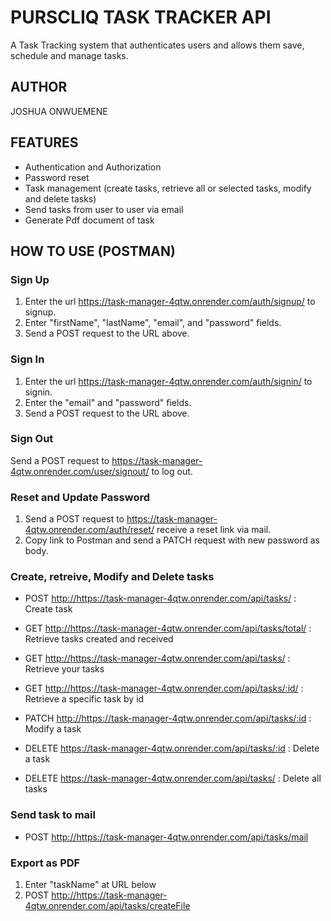 # PURSCLIQ TASK TRACKER API
A Task Tracking system that authenticates users and allows them save, schedule and manage tasks.

## AUTHOR
JOSHUA ONWUEMENE

## FEATURES
- Authentication and Authorization
- Password reset
- Task management (create tasks, retrieve all or selected tasks, modify and delete tasks)
- Send tasks from user to user via email
- Generate Pdf document of task

## HOW TO USE (POSTMAN)
### Sign Up
1. Enter the url <a href="https://task-manager-4qtw.onrender.com/user/signup/">https://task-manager-4qtw.onrender.com/auth/signup/</a> to signup.
2. Enter "firstName", "lastName", "email", and "password" fields.
3. Send a POST request to the URL above.

### Sign In
1. Enter the url <a href="https://task-manager-4qtw.onrender.com/auth/signin/">https://task-manager-4qtw.onrender.com/auth/signin/</a> to signin.
2. Enter the "email" and "password" fields.
3. Send a POST request to the URL above.

### Sign Out
Send a POST request to <a href="https://task-manager-4qtw.onrender.com/auth/signout/">https://task-manager-4qtw.onrender.com/user/signout/</a> to log out.

### Reset and Update Password
1. Send a POST request to <a href="https://task-manager-4qtw.onrender.com/auth/reset">https://task-manager-4qtw.onrender.com/auth/reset/</a> receive a reset link via mail.
2. Copy link to Postman and send a PATCH request with new password as body.

### Create, retreive, Modify and Delete tasks
- POST <a href="https://task-manager-4qtw.onrender.com/api/tasks/">http://https://task-manager-4qtw.onrender.com/api/tasks/</a> : Create task

- GET <a href="https://task-manager-4qtw.onrender.com/api/tasks/received/">http://https://task-manager-4qtw.onrender.com/api/tasks/total/</a> : Retrieve tasks created and received
- GET <a href="https://task-manager-4qtw.onrender.com/api/tasks/">http://https://task-manager-4qtw.onrender.com/api/tasks/</a> : Retrieve your tasks
- GET <a href="https://task-manager-4qtw.onrender.com/api/tasks/:id">http://https://task-manager-4qtw.onrender.com/api/tasks/:id/</a> : Retrieve a specific task by id

- PATCH <a href="https://task-manager-4qtw.onrender.com/tasks/:id/">http://https://task-manager-4qtw.onrender.com/api/tasks/:id</a> : Modify a task

- DELETE <a href="https://task-manager-4qtw.onrender.com/tasks/:id/">https://task-manager-4qtw.onrender.com/api/tasks/:id</a> : Delete a task
- DELETE <a href="https://task-manager-4qtw.onrender.com/tasks/">https://task-manager-4qtw.onrender.com/api/tasks/</a> : Delete all tasks

### Send task to mail
- POST <a href="https://task-manager-4qtw.onrender.com/tasks/mail">http://https://task-manager-4qtw.onrender.com/api/tasks/mail</a>

### Export as PDF
1. Enter "taskName" at URL below
2. POST <a href="https://task-manager-4qtw.onrender.com/api/tasks/createFile">http://https://task-manager-4qtw.onrender.com/api/tasks/createFile</a>


